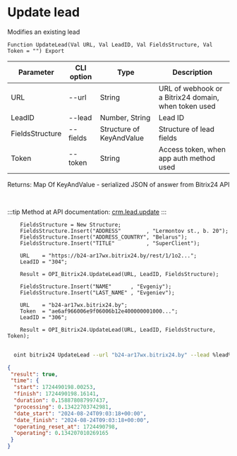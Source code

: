 ﻿---
sidebar_position: 5
---

# Update lead
 Modifies an existing lead



`Function UpdateLead(Val URL, Val LeadID, Val FieldsStructure, Val Token = "") Export`

  | Parameter | CLI option | Type | Description |
  |-|-|-|-|
  | URL | --url | String | URL of webhook or a Bitrix24 domain, when token used |
  | LeadID | --lead | Number, String | Lead ID |
  | FieldsStructure | --fields | Structure of KeyAndValue | Structure of lead fields |
  | Token | --token | String | Access token, when app auth method used |

  
  Returns:  Map Of KeyAndValue - serialized JSON of answer from Bitrix24 API

<br/>

:::tip
Method at API documentation: [crm.lead.update](https://dev.1c-bitrix.ru/rest_help/crm/leads/crm_lead_update.php)
:::
<br/>


```bsl title="Code example"
    FieldsStructure = New Structure;
    FieldsStructure.Insert("ADDRESS"        , "Lermontov st., b. 20");
    FieldsStructure.Insert("ADDRESS_COUNTRY", "Belarus");
    FieldsStructure.Insert("TITLE"          , "SuperClient");

    URL    = "https://b24-ar17wx.bitrix24.by/rest/1/1o2...";
    LeadID = "304";

    Result = OPI_Bitrix24.UpdateLead(URL, LeadID, FieldsStructure);

    FieldsStructure.Insert("NAME"      , "Evgeniy");
    FieldsStructure.Insert("LAST_NAME" , "Evgeniev");

    URL    = "b24-ar17wx.bitrix24.by";
    Token  = "ae6af966006e9f06006b12e400000001000...";
    LeadID = "306";

    Result = OPI_Bitrix24.UpdateLead(URL, LeadID, FieldsStructure, Token);
```



```sh title="CLI command example"
    
  oint bitrix24 UpdateLead --url "b24-ar17wx.bitrix24.by" --lead %lead% --fields %fields% --token "ec4dc366006e9f06006b12e400000001000..."

```

```json title="Result"
{
 "result": true,
 "time": {
  "start": 1724490198.00253,
  "finish": 1724490198.16141,
  "duration": 0.158878087997437,
  "processing": 0.13422703742981,
  "date_start": "2024-08-24T09:03:18+00:00",
  "date_finish": "2024-08-24T09:03:18+00:00",
  "operating_reset_at": 1724490798,
  "operating": 0.134207010269165
 }
}
```
